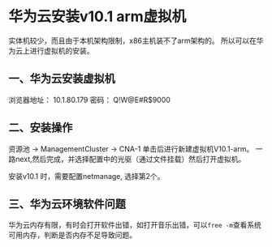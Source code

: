 # 华为云安装v10.1 arm虚拟机
实体机较少，而且由于本机架构限制，x86主机装不了arm架构的。
所以可以在华为云上进行虚拟机的安装。

## 一、华为云安装虚拟机
浏览器地址： 10.1.80.179
密码： Q!W@E#R$9000

## 二、安装操作
资源池 -> ManagementCluster -> CNA-1 单击后进行新建虚拟机V10.1-arm。
一路next,然后完成，并选择配置中的光驱（通过文件挂载）然后打开虚拟机。

安装v10.1 时，需要配置netmanage, 选择第2个。

## 三、华为云环境软件问题

华为云内存有限，有时会打开软件出错，如打开音乐出错，可以`free -m`查看系统可用内存，判断是否内存不足导致问题。
